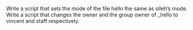 Write a script that sets the mode of the file hello the same as olleh’s mode.
Write a script that changes the owner and the group owner of _hello to vincent and staff respectively.
